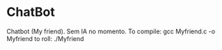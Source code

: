 # ChatBot
Chatbot (My friend). Sem IA no momento.
To compile: gcc Myfriend.c -o Myfriend
to roll: ./Myfriend
